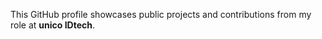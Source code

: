 This GitHub profile showcases public projects and contributions from my role at <strong>unico IDtech</strong>.
